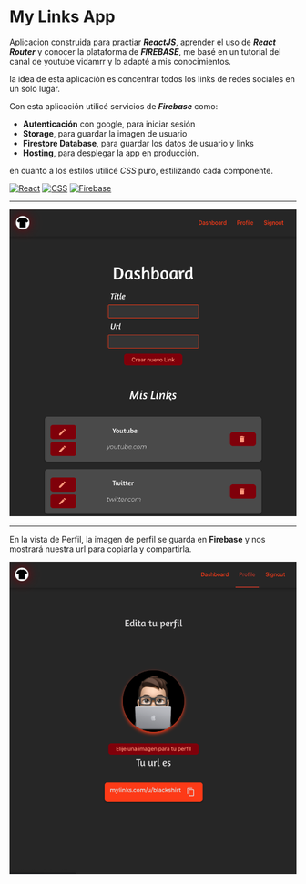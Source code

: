 # My Links App

Aplicacion construida para practiar **_ReactJS_**, aprender el uso de **_React Router_** y conocer la plataforma de **_FIREBASE_**, me basé en un tutorial del canal de youtube vidamrr y lo adapté a mis conocimientos.

la idea de esta aplicación es concentrar todos los links de redes sociales en un solo lugar.

Con esta aplicación utilicé servicios de **_Firebase_** como:

- **Autenticación** con google, para iniciar sesión
- **Storage**, para guardar la imagen de usuario
- **Firestore Database**, para guardar los datos de usuario y links
- **Hosting**, para desplegar la app en producción.

en cuanto a los estilos utilicé _CSS_ puro, estilizando cada componente.

[![React](https://img.shields.io/badge/Ract-blue?style=flat-square&logo=React&logoColor=white&labelColor=101010)]()
[![CSS](https://img.shields.io/badge/CSS-blue?style=flat-square&logo=CSS3&logoColor=white&labelColor=101010)]()
[![Firebase](https://img.shields.io/badge/Firebase-yellow?style=flat-square&logo=firebase&logoColor=white&labelColor=101010)]()

---

![Dashboard|100](./src/image/SSDashboard.png)

---

En la vista de Perfil, la imagen de perfil se guarda en **Firebase** y nos mostrará nuestra url para copiarla y compartirla.

![Profile|100](./src/image/SSProfile.png)
